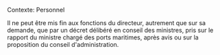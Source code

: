 Contexte: Personnel

Il ne peut être mis fin aux fonctions du directeur, autrement que sur sa demande, que par un décret délibéré en conseil des ministres, pris sur le rapport du ministre chargé des ports maritimes, après avis ou sur la proposition du conseil d'administration.